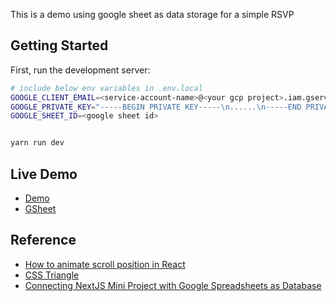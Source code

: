 This is a demo using google sheet as data storage for a simple RSVP 

## Getting Started

First, run the development server:

```bash
# include below env variables in .env.local
GOOGLE_CLIENT_EMAIL=<service-account-name>@<your gcp project>.iam.gserviceaccount.com
GOOGLE_PRIVATE_KEY="-----BEGIN PRIVATE KEY-----\n......\n-----END PRIVATE KEY-----\n"
GOOGLE_SHEET_ID=<google sheet id>


yarn run dev
```

## Live Demo
- [Demo](https://tiffanymarryme.vercel.app/)
- [GSheet](https://docs.google.com/spreadsheets/d/1kspesLqIszPAM45-Y7d4M10TPKWyBPoGj2xubVYlPsE)


## Reference
- [How to animate scroll position in React](https://blog.sethcorker.com/scroll-animation-with-framer-motion/)
- [CSS Triangle](https://css-tricks.com/snippets/css/css-triangle/)
- [Connecting NextJS Mini Project with Google Spreadsheets as Database](https://dev.to/frasnym/connecting-your-nextjs-mini-project-with-google-spreadsheets-as-database-1o2d)